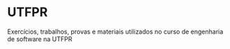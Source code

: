 # UTFPR
Exercícios, trabalhos, provas e materiais utilizados no curso de engenharia de software na UTFPR
